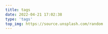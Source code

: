 ```yaml
---
title: tags
date: 2022-04-21 17:02:38
type: 'tags'
top_img: https://source.unsplash.com/random
---
```


